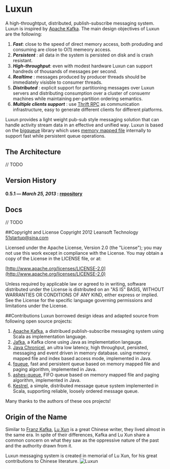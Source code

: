 # Luxun


A high-throughtput, distributed, publish-subscribe messaging system. Luxun is inspired by [Apache Kafka](http://kafka.apache.org/). The main design objectives of Luxun are the following:

1. ***Fast***: close to the speed of direct memory access, both produding and consuming are close to O(1) memeory access.
2. ***Persistent*** : all data in the system is persisted on disk and is crash resistant.
3. ***High-throughput***: even with modest hardware Luxun can support handreds of thousands of messages per second.
4. ***Realtime*** : messages produced by producer threads should be immediately visisble to consumer threads.
5. ***Distributed*** : explicit support for partitioning messages over Luxun servers and distributing consumption over a cluster of consuemr machines while maintaining per-partition ordering semantics.
6. ***Multiple clients support*** : use [Thrift RPC]() as communication infrastructure, easy to generate different clients for different platforms.

Luxun provides a light weight pub-sub style messaging solution that can handle activity stream data in an effective and unified way. Luxun is based on the [bigqueue](https://github.com/bulldog2011/bigqueue) library which uses [memory mapped file](http://en.wikipedia.org/wiki/Memory_mapped_file) internally to support fast while persistent queue operations.

## The Architecture

// TODO



## Version History
#### 0.5.1 — *March 25, 2013* : [repository](https://github.com/bulldog2011/bulldog-repo/tree/master/repo/releases/com/leansoft/luxun/0.6.0)


  
## Docs

// TODO


##Copyright and License
Copyright 2012 Leansoft Technology <51startup@sina.com>

Licensed under the Apache License, Version 2.0 (the "License"); you may not use this work except in compliance with the License. You may obtain a copy of the License in the LICENSE file, or at:

[http://www.apache.org/licenses/LICENSE-2.0](http://www.apache.org/licenses/LICENSE-2.0)

Unless required by applicable law or agreed to in writing, software distributed under the License is distributed on an "AS IS" BASIS, WITHOUT WARRANTIES OR CONDITIONS OF ANY KIND, either express or implied. See the License for the specific language governing permissions and limitations under the License.

##Contributions
Luxun borrowed design ideas and adapted source from following open source projects:

1. [Apache Kafka](http://kafka.apache.org/index.html), a distribued publish-subscribe messaging system using Scala as implementation language.
2. [Jafka](https://github.com/adyliu/jafka), a Kafka clone using Java as implementation langauge.
3. [Java Chronicel](https://github.com/peter-lawrey/Java-Chronicle), an ultra low latency, high throughput, persisted, messaging and event driven in memory database. using memory mapped file and index based access mode, implemented in Java.
4. [fqueue](http://code.google.com/p/fqueue/), fast and persistent queue based on memory mapped file and paging algorithm, implemented in Java.
5. [ashes-queue](http://code.google.com/p/ashes-queue/), FIFO queue based on memory mapped file and paging algorithm, implemented in Java.
6. [Kestrel](https://github.com/robey/kestrel), a simple, distributed message queue system implemented in Scala, supporting reliable, loosely ordered message queue.

Many thanks to the authors of these oos projects!


## Origin of the Name
Similar to [Franz Kafka](http://en.wikipedia.org/wiki/Franz_Kafka), [Lu Xun](http://en.wikipedia.org/wiki/Franz_Kafka) is a great Chinese writer, they lived almost in the same era. In spite of their differences, Kafka and Lu Xun share a common concern on what they saw as the oppressive nature of the past and the authority drawn from it.

Luxun messaging system is created in memorial of Lu Xun, for his great contributions to Chinese literature.
![Luxun](http://upload.wikimedia.org/wikipedia/commons/thumb/4/48/LuXun1930.jpg/200px-LuXun1930.jpg)







 














